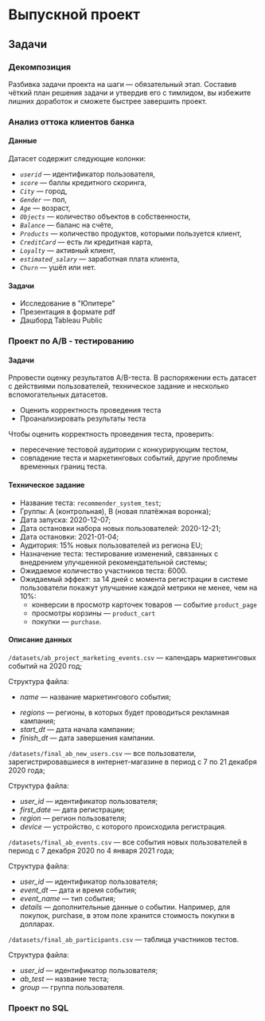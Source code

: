 # Выпускной проект

## Задачи
### Декомпозиция
Разбивка задачи проекта на шаги — обязательный этап. Составив чёткий план решения задачи и утвердив его с тимлидом, вы избежите лишних доработок и сможете быстрее завершить проект.
### Анализ оттока клиентов банка 
#### Данные
Датасет содержит следующие колонки:
- *`userid`* — идентификатор пользователя,
- *`score`* — баллы кредитного скоринга,
- *`City`* — город,
- *`Gender`* — пол,
- *`Age`* — возраст,
- *`Objects`* — количество объектов в собственности,
- *`Balance`* — баланс на счёте,
- *`Products`* — количество продуктов, которыми пользуется клиент,
- *`CreditCard`* — есть ли кредитная карта,
- *`Loyalty`* — активный клиент,
- *`estimated_salary`* — заработная плата клиента,
- *`Churn`* — ушёл или нет.

#### Задачи
- Исследование в "Юпитере"
- Презентация в формате pdf
- Дашборд Tableau Public

### Проект по A/B - тестированию
#### Задачи
Рпровести оценку результатов A/B-теста. В распоряжении есть датасет с действиями пользователей, техническое задание и несколько вспомогательных датасетов.
- Оценить корректность проведения теста
- Проанализировать результаты теста

Чтобы оценить корректность проведения теста, проверить:
- пересечение тестовой аудитории с конкурирующим тестом,
- совпадение теста и маркетинговых событий, другие проблемы временных границ теста.
  
#### Техническое задание
- Название теста: `recommender_system_test`;
- Группы: А (контрольная), B (новая платёжная воронка);
- Дата запуска: 2020-12-07;
- Дата остановки набора новых пользователей: 2020-12-21;
- Дата остановки: 2021-01-04;
- Аудитория: 15% новых пользователей из региона EU;
- Назначение теста: тестирование изменений, связанных с внедрением улучшенной рекомендательной системы;
- Ожидаемое количество участников теста: 6000.
- Ожидаемый эффект: за 14 дней с момента регистрации в системе пользователи покажут улучшение каждой метрики не менее, чем на 10%:
    - конверсии в просмотр карточек товаров — событие `product_page`
    - просмотры корзины — `product_cart`
    - покупки — `purchase`.

#### Описание данных
`/datasets/ab_project_marketing_events.csv` — календарь маркетинговых событий на 2020 год;

Структура файла:
* *name* — название маркетингового события;
- *regions* — регионы, в которых будет проводиться рекламная кампания;
- *start_dt* — дата начала кампании;
- *finish_dt* — дата завершения кампании.

`/datasets/final_ab_new_users.csv` — все пользователи, зарегистрировавшиеся в интернет-магазине в период с 7 по 21 декабря 2020 года;

Структура файла:
- *user_id* — идентификатор пользователя;
- *first_date* — дата регистрации;
- *region* — регион пользователя;
- *device* — устройство, с которого происходила регистрация.

`/datasets/final_ab_events.csv` — все события новых пользователей в период с 7 декабря 2020 по 4 января 2021 года;

Структура файла:
- *user_id* — идентификатор пользователя;
- *event_dt* — дата и время события;
- *event_name* — тип события;
- *details* — дополнительные данные о событии. Например, для покупок, purchase, в этом поле хранится стоимость покупки в долларах.

`/datasets/final_ab_participants.csv` — таблица участников тестов.

Структура файла:
- *user_id* — идентификатор пользователя;
- *ab_test* — название теста;
- *group* — группа пользователя.

### Проект по SQL




